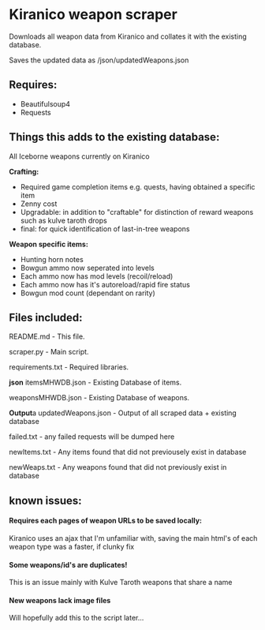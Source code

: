 # Kiranico weapon scraper
Downloads all weapon data from Kiranico and collates it with the existing database.

Saves the updated data as /json/updatedWeapons.json

## Requires:
- Beautifulsoup4
- Requests

## Things this adds to the existing database:
All Iceborne weapons currently on Kiranico

**Crafting:**
- Required game completion items e.g. quests, having obtained a specific item
- Zenny cost
- Upgradable: in addition to "craftable" for distinction of reward weapons such as kulve taroth drops
- final: for quick identification of last-in-tree weapons

**Weapon specific items:**
- Hunting horn notes
- Bowgun ammo now seperated into levels
- Each ammo now has mod levels (recoil/reload)
- Each ammo now has it's autoreload/rapid fire status
- Bowgun mod count (dependant on rarity)


## Files included:
README.md - This file.

scraper.py - Main script.

requirements.txt - Required libraries.


**json**
itemsMHWDB.json - Existing Database of items.

weaponsMHWDB.json - Existing Database of weapons.


**Output**a
updatedWeapons.json - Output of all scraped data + existing database

failed.txt - any failed requests will be dumped here

newItems.txt - Any items found that did not previousely exist in database

newWeaps.txt - Any weapons found that did not previously exist in database

## known issues:

#### Requires each pages of weapon URLs to be saved locally: 
Kiranico uses an ajax that I'm unfamiliar with, saving the main html's of each weapon type was a faster, if clunky fix

#### Some weapons/id's are duplicates!
This is an issue mainly with Kulve Taroth weapons that share a name

#### New weapons lack image files
Will hopefully add this to the script later...
